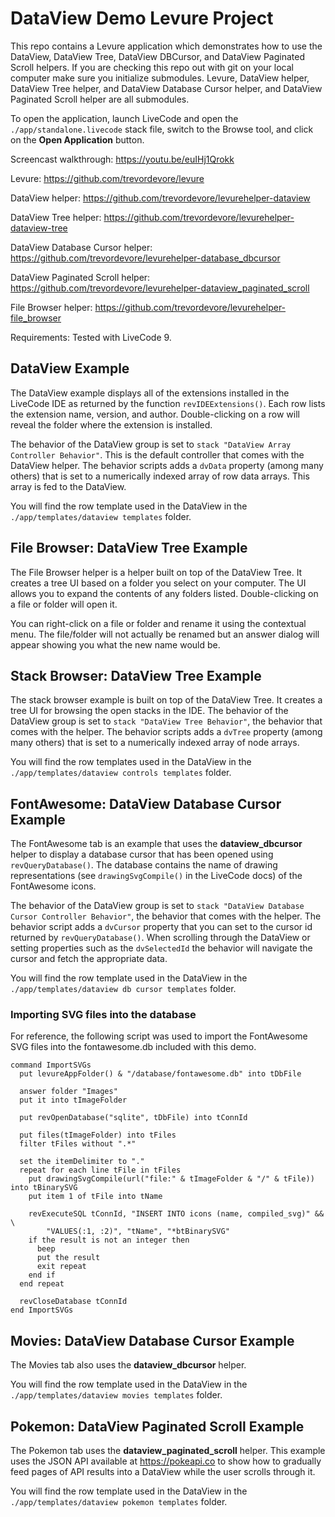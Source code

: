 # DataView Demo Levure Project

This repo contains a Levure application which demonstrates how to use
the DataView, DataView Tree, DataView DBCursor, and DataView Paginated Scroll helpers. If you are checking this repo
out with git on your local computer make sure you initialize submodules.
Levure, DataView helper, DataView Tree helper, and DataView Database
Cursor helper, and DataView Paginated Scroll helper are all submodules.

To open the application, launch LiveCode and open the
`./app/standalone.livecode` stack file, switch to the Browse tool, and
click on the **Open Application** button.

Screencast walkthrough: https://youtu.be/euIHj1Qrokk

Levure: https://github.com/trevordevore/levure

DataView helper: https://github.com/trevordevore/levurehelper-dataview

DataView Tree helper: https://github.com/trevordevore/levurehelper-dataview-tree

DataView Database Cursor helper: https://github.com/trevordevore/levurehelper-database_dbcursor

DataView Paginated Scroll helper: https://github.com/trevordevore/levurehelper-dataview_paginated_scroll

File Browser helper: https://github.com/trevordevore/levurehelper-file_browser

Requirements: Tested with LiveCode 9.

## DataView Example

The DataView example displays all of the extensions installed in the
LiveCode IDE as returned by the function `revIDEExtensions()`. Each row
lists the extension name, version, and author. Double-clicking on a row
will reveal the folder where the extension is installed.

The behavior of the DataView group is set to `stack "DataView Array
Controller Behavior"`. This is the default controller that comes with
the DataView helper. The behavior scripts adds a `dvData` property
(among many others) that is set to a numerically indexed array of row
data arrays. This array is fed to the DataView.

You will find the row template used in the DataView in the
`./app/templates/dataview templates` folder.

## File Browser: DataView Tree Example

The File Browser helper is a helper built on top of the DataView Tree. It creates a tree UI based on a folder you select
on your computer. The UI allows you to expand the contents of any
folders listed. Double-clicking on a file or folder will open it.

You can right-click on a file or folder and rename it using the
contextual menu. The file/folder will not actually be renamed but an
answer dialog will appear showing you what the new name would be.

## Stack Browser: DataView Tree Example

The stack browser example is built on top of the DataView Tree. It creates a tree UI for browsing the open stacks in the IDE. The behavior of the DataView group is set to `stack "DataView Tree
Behavior"`, the behavior that comes with the helper. The behavior
scripts adds a `dvTree` property (among many others) that is set to a
numerically indexed array of node arrays.

You will find the row templates used in the DataView in the
`./app/templates/dataview controls templates` folder.

## FontAwesome: DataView Database Cursor Example

The FontAwesome tab is an example that uses the **dataview_dbcursor**
helper to display a database cursor that has been opened using
`revQueryDatabase()`. The database contains the name of drawing
representations (see `drawingSvgCompile()` in the LiveCode docs) of the
FontAwesome icons.

The behavior of the DataView group is set to `stack "DataView Database
Cursor Controller Behavior"`, the behavior that comes with the helper.
The behavior script adds a `dvCursor` property that you can set to the
cursor id returned by `revQueryDatabase()`. When scrolling through the
DataView or setting properties such as the `dvSelectedId` the behavior
will navigate the cursor and fetch the appropriate data.

You will find the row template used in the DataView in the
`./app/templates/dataview db cursor templates` folder.

### Importing SVG files into the database

For reference, the following script was used to import the FontAwesome
SVG files into the fontawesome.db included with this demo.

```
command ImportSVGs
  put levureAppFolder() & "/database/fontawesome.db" into tDbFile
  
  answer folder "Images"
  put it into tImageFolder
  
  put revOpenDatabase("sqlite", tDbFile) into tConnId
  
  put files(tImageFolder) into tFiles
  filter tFiles without ".*"
  
  set the itemDelimiter to "."
  repeat for each line tFile in tFiles
    put drawingSvgCompile(url("file:" & tImageFolder & "/" & tFile)) into tBinarySVG
    put item 1 of tFile into tName
    
    revExecuteSQL tConnId, "INSERT INTO icons (name, compiled_svg)" && \
        "VALUES(:1, :2)", "tName", "*btBinarySVG"
    if the result is not an integer then
      beep
      put the result
      exit repeat
    end if
  end repeat
  
  revCloseDatabase tConnId
end ImportSVGs
```

## Movies: DataView Database Cursor Example

The Movies tab also uses the **dataview_dbcursor** helper.

You will find the row template used in the DataView in the
`./app/templates/dataview movies templates` folder.

## Pokemon: DataView Paginated Scroll Example

The Pokemon tab uses the **dataview_paginated_scroll** helper. This example uses the JSON API available at https://pokeapi.co to show how to gradually feed pages of API results into a DataView while the user scrolls through it.

You will find the row template used in the DataView in the `./app/templates/dataview pokemon templates` folder.
